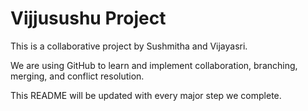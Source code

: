# Vijjusushu Project

This is a collaborative project by Sushmitha and Vijayasri.

We are using GitHub to learn and implement collaboration, branching, merging, and conflict resolution.

This README will be updated with every major step we complete.
